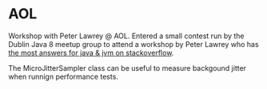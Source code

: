 # AOL
Workshop with Peter Lawrey @ AOL. Entered a small contest run by the Dublin Java 8 meetup group to attend a workshop by Peter Lawrey who has [the most answers for java & jvm on stackoverflow](http://stackoverflow.com/users/57695/peter-lawrey).

The MicroJitterSampler class can be useful to measure backgound jitter when runnign performance tests.
